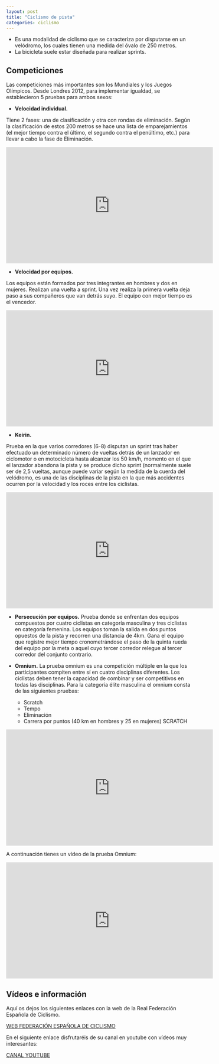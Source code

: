 ```yaml
---
layout: post
title: "Ciclismo de pista"
categories: ciclismo
---
```


* Es una modalidad de ciclismo que se caracteriza por disputarse en un velódromo, los cuales tienen una medida del óvalo de 250 metros.
* La bicicleta suele estar diseñada para realizar sprints.

## Competiciones

Las competiciones más importantes son los Mundiales y los Juegos Olímpicos. Desde Londres 2012, para implementar igualdad, se establecieron 5 pruebas para ambos sexos:

* **Velocidad individual.**

Tiene 2 fases: una de clasificación y otra con rondas de eliminación. Según la clasificación de estos 200 metros se hace una lista de emparejamientos (el mejor tiempo contra el último, el segundo contra el penúltimo, etc.) para llevar a cabo la fase de Eliminación.

<iframe width="560" height="315" src="https://www.youtube.com/embed/Yq79izi38RM" title="YouTube video player" frameborder="0" allow="accelerometer; autoplay; clipboard-write; encrypted-media; gyroscope; picture-in-picture" allowfullscreen></iframe>


* **Velocidad por equipos.**

Los equipos están formados por tres integrantes en hombres y dos en mujeres.
Realizan una vuelta a sprint. Una vez realiza la primera vuelta deja paso a sus compañeros que van detrás suyo. El equipo con mejor tiempo es el vencedor.

<iframe width="560" height="315" src="https://www.youtube.com/embed/GdMFHAGR1fU" title="YouTube video player" frameborder="0" allow="accelerometer; autoplay; clipboard-write; encrypted-media; gyroscope; picture-in-picture" allowfullscreen></iframe>


* **Keirin.**

Prueba en la que varios corredores (6-8) disputan un sprint tras haber efectuado un determinado número de vueltas detrás de un lanzador en ciclomotor o en motocicleta hasta alcanzar los 50 km/h, momento en el que el lanzador abandona la pista y se produce dicho sprint (normalmente suele ser de 2,5 vueltas, aunque puede variar según la medida de la cuerda del velódromo, es una de las disciplinas de la pista en la que más accidentes ocurren por la velocidad y los roces entre los ciclistas.

<iframe width="560" height="315" src="https://www.youtube.com/embed/mBOTBlv3lsM" title="YouTube video player" frameborder="0" allow="accelerometer; autoplay; clipboard-write; encrypted-media; gyroscope; picture-in-picture" allowfullscreen></iframe>


* **Persecución por equipos.**
Prueba donde se enfrentan dos equipos compuestos por cuatro ciclistas en categoría masculina y tres ciclistas en categoría femenina. Los equipos toman la salida en dos puntos opuestos de la pista y recorren una distancia de 4km. Gana el equipo que registre mejor tiempo cronometrándose el paso de la quinta rueda del equipo por la meta o aquel cuyo tercer corredor relegue al tercer corredor del conjunto contrario.


* **Omnium.**
La prueba omnium es una competición múltiple en la que los participantes compiten entre sí en cuatro disciplinas diferentes. Los ciclistas deben tener la capacidad de combinar y ser competitivos en todas las disciplinas.
Para la categoría élite masculina el omnium consta de las siguientes pruebas:
  * Scratch
  * Tempo
  * Eliminación
  * Carrera por puntos (40 km en hombres y 25 en mujeres)
SCRATCH

<iframe width="560" height="315" src="https://www.youtube.com/embed/dSoE-526VPI" title="YouTube video player" frameborder="0" allow="accelerometer; autoplay; clipboard-write; encrypted-media; gyroscope; picture-in-picture" allowfullscreen></iframe>

A continuación tienes un vídeo de la prueba Omnium:

<iframe width="560" height="315" src="https://www.youtube.com/embed/SNAe79xvMU4" title="YouTube video player" frameborder="0" allow="accelerometer; autoplay; clipboard-write; encrypted-media; gyroscope; picture-in-picture" allowfullscreen></iframe>
 
## Vídeos e información

Aquí os dejos los siguientes enlaces con la web de la Real Federación Española de Ciclismo.

[WEB FEDERACIÓN ESPAÑOLA DE CICLISMO](https://rfec.com/index.php/es/smartweb/seccion/seccion/rfec/home)

En el siguiente enlace disfrutaréis de su canal en youtube con vídeos muy interesantes:

[CANAL YOUTUBE](https://www.youtube.com/user/PrensaRFEC/videos)
